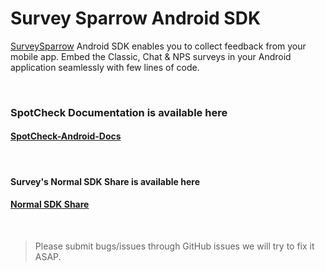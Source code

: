 # Survey Sparrow Android SDK

[SurveySparrow](https:://surveysparrow.com) Android SDK enables you to collect feedback from your mobile app. Embed the Classic, Chat & NPS surveys in your Android application seamlessly with few lines of code.

<br>

### SpotCheck Documentation is available here 

#### [SpotCheck-Android-Docs](https://surveysparrow.gitbook.io/spotchecks/how-to-use-spotchecks/mobile-spotcheck/android)

<br>

#### Survey's Normal SDK Share is available here

#### [Normal SDK Share](https://github.com/surveysparrow/surveysparrow-android-sdk/tree/0.5.3)

<br>

> Please submit bugs/issues through GitHub issues we will try to fix it ASAP.
